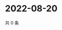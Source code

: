 # 2022-08-20

共 0 条

<!-- BEGIN WEIBO -->
<!-- 最后更新时间 Sat Aug 20 2022 22:14:37 GMT+0800 (China Standard Time) -->

<!-- END WEIBO -->
